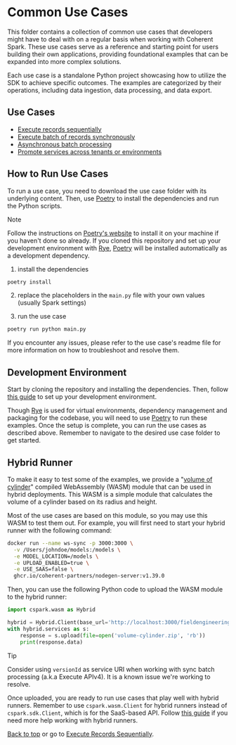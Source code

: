 <!-- markdownlint-disable-file MD029 -->
# Common Use Cases

This folder contains a collection of common use cases that developers might have to
deal with on a regular basis when working with Coherent Spark. These use cases serve
as a reference and starting point for users building their own applications, providing
foundational examples that can be expanded into more complex solutions.

Each use case is a standalone Python project showcasing how to utilize the SDK
to achieve specific outcomes. The examples are categorized by their operations,
including data ingestion, data processing, and data export.

## Use Cases

- [Execute records sequentially](api_v3_for_loop/readme.md)
- [Execute batch of records synchronously](api_v4_sync_batch/readme.md)
- [Asynchronous batch processing](async_batch/readme.md)
- [Promote services across tenants or environments](service_promotion/readme.md)

## How to Run Use Cases

To run a use case, you need to download the use case folder with its underlying
content. Then, use [Poetry][poetry] to install the dependencies and run the
Python scripts.

> [!NOTE]
> Follow the instructions on [Poetry's website](https://python-poetry.org/docs/)
> to install it on your machine if you haven't done so already. If you cloned this
> repository and set up your development environment with [Rye], [Poetry] will be
> installed automatically as a development dependency.

1. install the dependencies

```bash
poetry install
```

2. replace the placeholders in the `main.py` file with your own values (usually Spark settings)

3. run the use case

```bash
poetry run python main.py
```

If you encounter any issues, please refer to the use case's readme file for more
information on how to troubleshoot and resolve them.

## Development Environment

Start by cloning the repository and installing the dependencies. Then, follow
[this guide][contributing-url] to set up your development environment.

Though [Rye] is used for virtual environments, dependency management and packaging
for the codebase, you will need to use [Poetry] to run these examples. Once the setup
is complete, you can run the use cases as described above. Remember to navigate to
the desired use case folder to get started.

## Hybrid Runner

To make it easy to test some of the examples, we provide a "[volume of cylinder](volume-cylinder.zip)"
compiled WebAssembly (WASM) module that can be used in hybrid deployments. This WASM is
a simple module that calculates the volume of a cylinder based on its radius and height.

Most of the use cases are based on this module, so you may use this WASM to test
them out. For example, you will first need to start your hybrid runner with the
following command:

```bash
docker run --name ws-sync -p 3000:3000 \
  -v /Users/johndoe/models:/models \
  -e MODEL_LOCATION=/models \
  -e UPLOAD_ENABLED=true \
  -e USE_SAAS=false \
  ghcr.io/coherent-partners/nodegen-server:v1.39.0
```

Then, you can use the following Python code to upload the WASM module to the
hybrid runner:

```python
import cspark.wasm as Hybrid

hybrid = Hybrid.Client(base_url='http://localhost:3000/fieldengineering', token='open')
with hybrid.services as s:
    response = s.upload(file=open('volume-cylinder.zip', 'rb'))
    print(response.data)
```

> [!TIP]
> Consider using `versionId` as service URI when working with sync batch processing
> (a.k.a Execute APIv4). It is a known issue we're working to resolve.

Once uploaded, you are ready to run use cases that play well with hybrid runners.
Remember to use `cspark.wasm.Client` for hybrid runners instead of `cspark.sdk.Client`,
which is for the SaaS-based API. Follow [this guide][hybrid-runner] if you need more
help working with hybrid runners.

[Back to top](#common-use-cases) or go to [Execute Records Sequentially](api_v3_for_loop).

<!-- References -->
[contributing-url]: https://github.com/Coherent-Partners/spark-python-sdk/blob/main/CONTRIBUTING.md
[hybrid-runner]: https://github.com/Coherent-Partners/spark-python-sdk/blob/main/docs/wasm/readme.md
[poetry]: https://python-poetry.org/
[rye]: https://rye-up.com/
